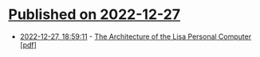 # [Published on 2022-12-27](index.md)

* [2022-12-27, 18:59:11](https://news.ycombinator.com/item?id=34152333) - [The Architecture of the Lisa Personal Computer [pdf]](http://bitsavers.org/pdf/apple/lisa/development_history/articles/Daniels_-_The_Architecture_of_the_Lisa_Personal_Computer_198403.pdf)

